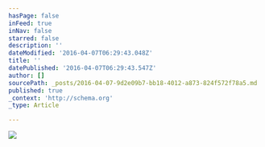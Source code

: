 ```yaml
---
hasPage: false
inFeed: true
inNav: false
starred: false
description: ''
dateModified: '2016-04-07T06:29:43.048Z'
title: ''
datePublished: '2016-04-07T06:29:43.547Z'
author: []
sourcePath: _posts/2016-04-07-9d2e09b7-bb18-4012-a873-824f572f78a5.md
published: true
_context: 'http://schema.org'
_type: Article

---
```

![](https://the-grid-user-content.s3-us-west-2.amazonaws.com/a11a59a5-45a6-4a59-945c-9d4d7f43c87a.jpg)